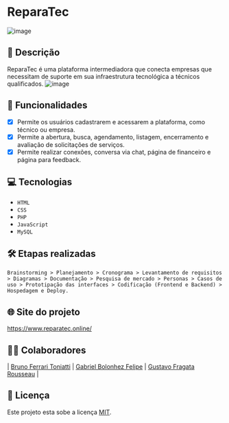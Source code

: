 # ReparaTec
![image](https://github.com/user-attachments/assets/af75fd7a-888a-4518-ad9b-ded3064354b5)

## 📑 Descrição

ReparaTec é uma plataforma intermediadora que conecta empresas que necessitam de suporte em sua infraestrutura tecnológica a técnicos qualificados.
![image](https://github.com/user-attachments/assets/a63a2ec1-69bb-4ff7-bf31-9e47dcbe17e8)

## 🎯 Funcionalidades

- [x] Permite os usuários cadastrarem e acessarem a plataforma, como técnico ou empresa. <br>
- [x] Permite a abertura, busca, agendamento, listagem, encerramento e avaliação de solicitações de serviços. <br>
- [x] Permite realizar conexões, conversa via chat, página de financeiro e página para feedback. 

## 💻 Tecnologias 
- `HTML`
- `CSS`
- `PHP`
- `JavaScript`
- `MySQL`

## 🛠️ Etapas realizadas

```
Brainstorming > Planejamento > Cronograma > Levantamento de requisitos > Diagramas > Documentação > Pesquisa de mercado > Personas > Casos de uso > Prototipação das interfaces > Codificação (Frontend e Backend) > Hospedagem e Deploy.
```

## 🌐 Site do projeto

https://www.reparatec.online/

## 👨‍💻 Colaboradores

| [Bruno Ferrari Toniatti](https://github.com/BrunoToniatti) | [Gabriel Bolonhez Felipe](https://github.com/Gabolonhez) | [Gustavo Fragata Rousseau](https://github.com/fr4agata) | 

## 🚧 Licença

Este projeto esta sobe a licença [MIT](./LICENSE).
